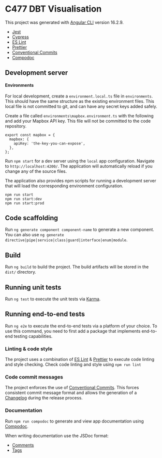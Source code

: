 # C477 DBT Visualisation

This project was generated with [Angular CLI](https://github.com/angular/angular-cli) version 16.2.9.

- [Jest](https://jestjs.io/)
- [Cypress](https://cypress.io/)
- [ES Lint](https://eslint.org)
- [Prettier](https://prettier.io)
- [Conventional Commits](https://www.conventionalcommits.org/en/v1.0.0/#summary)
- [Compodoc](https://compodoc.app/)

## Development server

#### Environments

For local development, create a `environment.local.ts` file in `environments`. This should have the same structure as the existing environment files. This local file is not committed to git, and can have any secret keys added safely.

Create a file called `environments\mapbox.environment.ts` with the following and add your Mapbox API key. This file will not be committed to the code repository.

```
export const mapbox = {
  mapbox: {
    apiKey: 'the-key-you-can-expose',
  },
};
```

Run `npm start` for a dev server using the `local` app configuration. Navigate to `http://localhost:4200/`. The application will automatically reload if you change any of the source files.

The application also provides npm scripts for running a development server that will load the corresponding environment configuration.

```npm
npm run start
npm run start:dev
npm run start:prod
```

## Code scaffolding

Run `ng generate component component-name` to generate a new component. You can also use `ng generate directive|pipe|service|class|guard|interface|enum|module`.

## Build

Run `ng build` to build the project. The build artifacts will be stored in the `dist/` directory.

## Running unit tests

Run `ng test` to execute the unit tests via [Karma](https://karma-runner.github.io).

## Running end-to-end tests

Run `ng e2e` to execute the end-to-end tests via a platform of your choice. To use this command, you need to first add a package that implements end-to-end testing capabilities.

### Linting & code style

The project uses a combination of [ES Lint](https://eslint.org) & [Prettier](https://prettier.io) to execute code
linting and style checking. Check code linting and style using `npm run lint`

### Code commit messages

The project enforces the use of [Conventional Commits](https://www.conventionalcommits.org/en/v1.0.0/#summary). This forces consistent commit message format and allows the generation of a [Changelog](./CHANGELOG.md) during the release process.

### Documentation

Run `npm run compodoc` to generate and view app documentation using [Compodoc](https://compodoc.app/).

When writing documentation use the JSDoc format:

- [Comments](https://compodoc.app/guides/comments.html)
- [Tags](https://compodoc.app/guides/jsdoc-tags.html)
